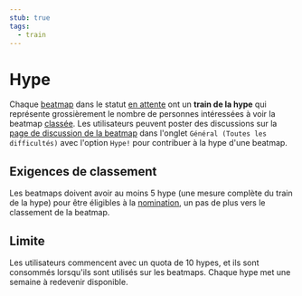 ```yaml
---
stub: true
tags:
  - train
---
```


# Hype

Chaque [beatmap](/wiki/Beatmap) dans le statut [en attente](/wiki/Beatmap/Category#work-in-progress-et-en-attente) ont un **train de la hype** qui représente grossièrement le nombre de personnes intéressées à voir la beatmap [classée](/wiki/Beatmap/Category#classée). Les utilisateurs peuvent poster des discussions sur la [page de discussion de la beatmap](/wiki/Beatmap_discussion) dans l'onglet `Général (Toutes les difficultés)` avec l'option `Hype!` pour contribuer à la hype d'une beatmap.

## Exigences de classement

Les beatmaps doivent avoir au moins 5 hype (une mesure complète du train de la hype) pour être éligibles à la [nomination](/wiki/Beatmap_ranking_procedure#nominations), un pas de plus vers le classement de la beatmap.

## Limite

Les utilisateurs commencent avec un quota de 10 hypes, et ils sont consommés lorsqu'ils sont utilisés sur les beatmaps. Chaque hype met une semaine à redevenir disponible.

